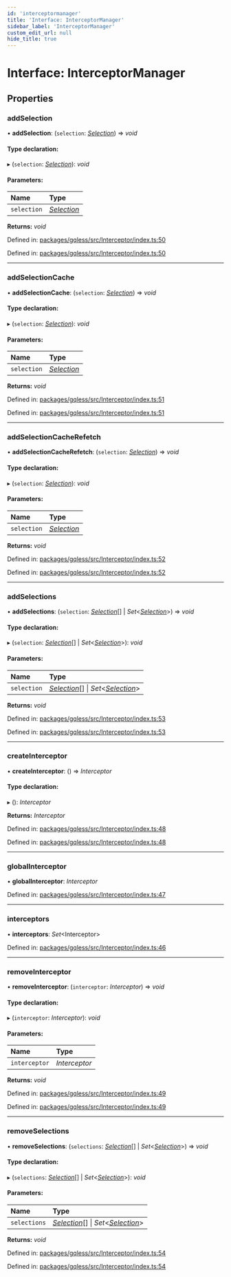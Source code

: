 ```yaml
---
id: 'interceptormanager'
title: 'Interface: InterceptorManager'
sidebar_label: 'InterceptorManager'
custom_edit_url: null
hide_title: true
---
```


# Interface: InterceptorManager

## Properties

### addSelection

• **addSelection**: (`selection`: [_Selection_](../classes/selection.md)) => _void_

#### Type declaration:

▸ (`selection`: [_Selection_](../classes/selection.md)): _void_

#### Parameters:

| Name        | Type                                   |
| :---------- | :------------------------------------- |
| `selection` | [_Selection_](../classes/selection.md) |

**Returns:** _void_

Defined in: [packages/gqless/src/Interceptor/index.ts:50](https://github.com/gqless/gqless/blob/master/packages/gqless/src/Interceptor/index.ts#L50)

Defined in: [packages/gqless/src/Interceptor/index.ts:50](https://github.com/gqless/gqless/blob/master/packages/gqless/src/Interceptor/index.ts#L50)

---

### addSelectionCache

• **addSelectionCache**: (`selection`: [_Selection_](../classes/selection.md)) => _void_

#### Type declaration:

▸ (`selection`: [_Selection_](../classes/selection.md)): _void_

#### Parameters:

| Name        | Type                                   |
| :---------- | :------------------------------------- |
| `selection` | [_Selection_](../classes/selection.md) |

**Returns:** _void_

Defined in: [packages/gqless/src/Interceptor/index.ts:51](https://github.com/gqless/gqless/blob/master/packages/gqless/src/Interceptor/index.ts#L51)

Defined in: [packages/gqless/src/Interceptor/index.ts:51](https://github.com/gqless/gqless/blob/master/packages/gqless/src/Interceptor/index.ts#L51)

---

### addSelectionCacheRefetch

• **addSelectionCacheRefetch**: (`selection`: [_Selection_](../classes/selection.md)) => _void_

#### Type declaration:

▸ (`selection`: [_Selection_](../classes/selection.md)): _void_

#### Parameters:

| Name        | Type                                   |
| :---------- | :------------------------------------- |
| `selection` | [_Selection_](../classes/selection.md) |

**Returns:** _void_

Defined in: [packages/gqless/src/Interceptor/index.ts:52](https://github.com/gqless/gqless/blob/master/packages/gqless/src/Interceptor/index.ts#L52)

Defined in: [packages/gqless/src/Interceptor/index.ts:52](https://github.com/gqless/gqless/blob/master/packages/gqless/src/Interceptor/index.ts#L52)

---

### addSelections

• **addSelections**: (`selection`: [_Selection_](../classes/selection.md)[] \| _Set_<[_Selection_](../classes/selection.md)\>) => _void_

#### Type declaration:

▸ (`selection`: [_Selection_](../classes/selection.md)[] \| _Set_<[_Selection_](../classes/selection.md)\>): _void_

#### Parameters:

| Name        | Type                                                                                       |
| :---------- | :----------------------------------------------------------------------------------------- |
| `selection` | [_Selection_](../classes/selection.md)[] \| _Set_<[_Selection_](../classes/selection.md)\> |

**Returns:** _void_

Defined in: [packages/gqless/src/Interceptor/index.ts:53](https://github.com/gqless/gqless/blob/master/packages/gqless/src/Interceptor/index.ts#L53)

Defined in: [packages/gqless/src/Interceptor/index.ts:53](https://github.com/gqless/gqless/blob/master/packages/gqless/src/Interceptor/index.ts#L53)

---

### createInterceptor

• **createInterceptor**: () => _Interceptor_

#### Type declaration:

▸ (): _Interceptor_

**Returns:** _Interceptor_

Defined in: [packages/gqless/src/Interceptor/index.ts:48](https://github.com/gqless/gqless/blob/master/packages/gqless/src/Interceptor/index.ts#L48)

Defined in: [packages/gqless/src/Interceptor/index.ts:48](https://github.com/gqless/gqless/blob/master/packages/gqless/src/Interceptor/index.ts#L48)

---

### globalInterceptor

• **globalInterceptor**: _Interceptor_

Defined in: [packages/gqless/src/Interceptor/index.ts:47](https://github.com/gqless/gqless/blob/master/packages/gqless/src/Interceptor/index.ts#L47)

---

### interceptors

• **interceptors**: _Set_<Interceptor\>

Defined in: [packages/gqless/src/Interceptor/index.ts:46](https://github.com/gqless/gqless/blob/master/packages/gqless/src/Interceptor/index.ts#L46)

---

### removeInterceptor

• **removeInterceptor**: (`interceptor`: _Interceptor_) => _void_

#### Type declaration:

▸ (`interceptor`: _Interceptor_): _void_

#### Parameters:

| Name          | Type          |
| :------------ | :------------ |
| `interceptor` | _Interceptor_ |

**Returns:** _void_

Defined in: [packages/gqless/src/Interceptor/index.ts:49](https://github.com/gqless/gqless/blob/master/packages/gqless/src/Interceptor/index.ts#L49)

Defined in: [packages/gqless/src/Interceptor/index.ts:49](https://github.com/gqless/gqless/blob/master/packages/gqless/src/Interceptor/index.ts#L49)

---

### removeSelections

• **removeSelections**: (`selections`: [_Selection_](../classes/selection.md)[] \| _Set_<[_Selection_](../classes/selection.md)\>) => _void_

#### Type declaration:

▸ (`selections`: [_Selection_](../classes/selection.md)[] \| _Set_<[_Selection_](../classes/selection.md)\>): _void_

#### Parameters:

| Name         | Type                                                                                       |
| :----------- | :----------------------------------------------------------------------------------------- |
| `selections` | [_Selection_](../classes/selection.md)[] \| _Set_<[_Selection_](../classes/selection.md)\> |

**Returns:** _void_

Defined in: [packages/gqless/src/Interceptor/index.ts:54](https://github.com/gqless/gqless/blob/master/packages/gqless/src/Interceptor/index.ts#L54)

Defined in: [packages/gqless/src/Interceptor/index.ts:54](https://github.com/gqless/gqless/blob/master/packages/gqless/src/Interceptor/index.ts#L54)
